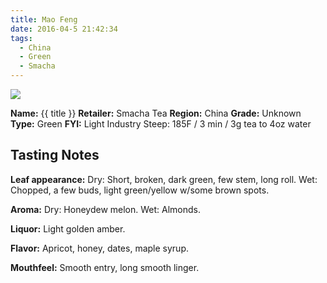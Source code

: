 ```yaml
---
title: Mao Feng
date: 2016-04-5 21:42:34
tags:
  - China
  - Green
  - Smacha
---
```


![](/tiftaylor.com/images/mao-feng.jpg)

**Name:** {{ title }}
**Retailer:** Smacha Tea
**Region:** China
**Grade:** Unknown
**Type:** Green
**FYI:** Light Industry Steep: 185F / 3 min / 3g tea to 4oz water

## Tasting Notes

**Leaf appearance:**
Dry: Short, broken, dark green, few stem, long roll.
Wet: Chopped, a few buds, light green/yellow w/some brown spots.

**Aroma:**
Dry: Honeydew melon.
Wet: Almonds.

**Liquor:** Light golden amber.

**Flavor:** Apricot, honey, dates, maple syrup.

**Mouthfeel:** Smooth entry, long smooth linger.
